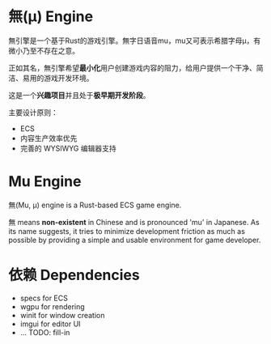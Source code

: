 # 無(μ) Engine

無引擎是一个基于Rust的游戏引擎。無字日语音mu，mu又可表示希腊字母μ，有微小乃至不存在之意。

正如其名，無引擎希望**最小化**用户创建游戏内容的阻力，给用户提供一个干净、简洁、易用的游戏开发环境。

这是一个**兴趣项目**并且处于**极早期开发阶段**。

主要设计原则：

* ECS
* 内容生产效率优先
* 完善的 WYSIWYG 编辑器支持

# Mu Engine

無(Mu, μ) engine is a Rust-based ECS game engine.

無 means **non-existent** in Chinese and is pronounced 'mu' in Japanese. As its name suggests, it tries to
minimize development friction as much as possible by providing a simple and usable environment for game developer.

# 依赖 Dependencies

* specs for ECS
* wgpu for rendering
* winit for window creation
* imgui for editor UI
* ... TODO: fill-in
